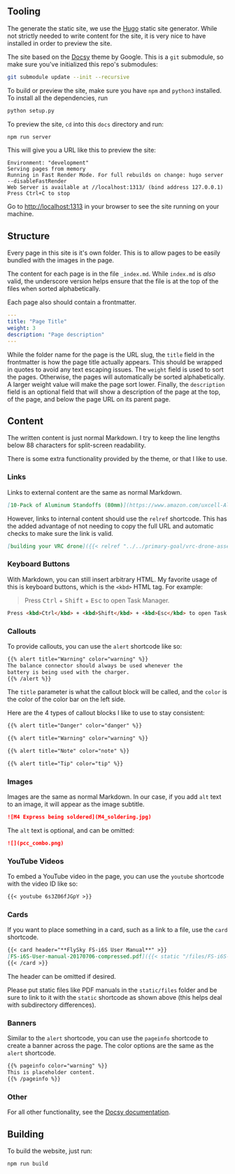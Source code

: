 ## Tooling

The generate the static site, we use the [Hugo](https://gohugo.io/)
static site generator. While not strictly needed to write content for the site,
it is very nice to have installed in order to preview the site.

The site based on the [Docsy](https://docsy.dev) theme by Google.
This is a `git` submodule, so make sure you've initialized this repo's submodules:

```bash
git submodule update --init --recursive
```

To build or preview the site, make sure you have `npm` and `python3` installed.
To install all the dependencies, run

```bash
python setup.py
```

To preview the site, `cd` into this `docs` directory and run:

```bash
npm run server
```

This will give you a URL like this to preview the site:

```none
Environment: "development"
Serving pages from memory
Running in Fast Render Mode. For full rebuilds on change: hugo server --disableFastRender
Web Server is available at //localhost:1313/ (bind address 127.0.0.1)
Press Ctrl+C to stop
```

Go to [http://localhost:1313](http://localhost:1313) in your browser to see the site
running on your machine.

## Structure

Every page in this site is it's own folder. This is to allow pages to be
easily bundled with the images in the page.

The content for each page is in the file `_index.md`. While `index.md` is _also_
valid, the underscore version helps ensure that the file is at the top
of the files when sorted alphabetically.

Each page also should contain a frontmatter.

```yaml
---
title: "Page Title"
weight: 3
description: "Page description"
---
```

While the folder name for the page is the URL slug, the `title` field in the
frontmatter is how the page title actually appears. This should be wrapped
in quotes to avoid any text escaping issues. The `weight` field is used to sort the
pages. Otherwise, the pages will automatically be sorted alphabetically.
A larger weight value will make the page sort lower. Finally, the `description`
field is an optional field that will show a description of the page at the top,
of the page, and below the page URL on its parent page.

## Content

The written content is just normal Markdown. I try to keep the line lengths below
88 characters for split-screen readability.

There is some extra functionality provided by the theme, or that I like to use.

### Links

Links to external content are the same as normal Markdown.

```markdown
[10-Pack of Aluminum Standoffs (80mm)](https://www.amazon.com/uxcell-Aluminum-Standoff-Fastener-Quadcopter/dp/B01MSAHZQO/)
```

However, links to internal content should use the `relref` shortcode. This has
the added advantage of not needing to copy the full URL and automatic checks to
make sure the link is valid.

```markdown
[building your VRC drone]({{< relref "../../primary-goal/vrc-drone-assembly" >}})
```

### Keyboard Buttons

With Markdown, you can still insert arbitrary HTML. My favorite usage of this
is keyboard buttons, which is the `<kbd>` HTML tag. For example:

> Press <kbd>Ctrl</kbd> + <kbd>Shift</kbd> + <kbd>Esc</kbd> to open Task Manager.

```html
Press <kbd>Ctrl</kbd> + <kbd>Shift</kbd> + <kbd>Esc</kbd> to open Task Manager.
```

### Callouts

To provide callouts, you can use the `alert` shortcode like so:

```markdown
{{% alert title="Warning" color="warning" %}}
The balance connector should always be used whenever the
battery is being used with the charger.
{{% /alert %}}
```

The `title` parameter is what the callout block will be called, and the `color`
is the color of the color bar on the left side.

Here are the 4 types of callout blocks I like to use to stay consistent:

```markdown
{{% alert title="Danger" color="danger" %}}

{{% alert title="Warning" color="warning" %}}

{{% alert title="Note" color="note" %}}

{{% alert title="Tip" color="tip" %}}
```

### Images

Images are the same as normal Markdown. In our case, if you add `alt` text to an image,
it will appear as the image subtitle.

```markdown
![M4 Express being soldered](M4_soldering.jpg)
```

The `alt` text is optional, and can be omitted:

```markdown
![](pcc_combo.png)
```

### YouTube Videos

To embed a YouTube video in the page, you can use the `youtube` shortcode
with the video ID like so:

```markdown
{{< youtube 6s3Z06fJGpY >}}
```

### Cards

If you want to place something in a card, such as a link to a file, use the `card`
shortcode.

```markdown
{{< card header="**FlySky FS-i6S User Manual**" >}}
[FS-i6S-User-manual-20170706-compressed.pdf]({{< static "/files/FS-i6S-User-manual-20170706-compressed.pdf" >}})
{{< /card >}}
```

The header can be omitted if desired.

Please put static files like PDF manuals in the `static/files` folder and be sure
to link to it with the `static` shortcode as shown above
(this helps deal with subdirectory differences).

### Banners

Similar to the `alert` shortcode, you can use the `pageinfo` shortcode to create
a banner across the page. The color options are the same as the `alert` shortcode.

```markdown
{{% pageinfo color="warning" %}}
This is placeholder content.
{{% /pageinfo %}}
```

### Other

For all other functionality, see the
[Docsy documentation](https://www.docsy.dev/docs/adding-content/shortcodes/).

## Building

To build the website, just run:

```bash
npm run build
```
